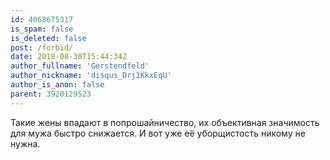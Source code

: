 ```yaml
---
id: 4068675317
is_spam: false
is_deleted: false
post: /forbid/
date: 2018-08-30T15:44:34Z
author_fullname: 'Gerstendfeld'
author_nickname: 'disqus_Drj1KkxEqU'
author_is_anon: false
parent: 3920129523
---
```


<p>Такие жены впадают в попрошайничество, их объективная значимость для мужа быстро снижается. И вот уже её уборщистость никому не нужна.</p>
